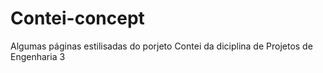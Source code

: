 # Contei-concept
 Algumas páginas estilisadas do porjeto Contei da diciplina de Projetos de Engenharia 3
